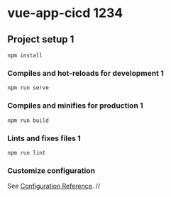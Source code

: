 

# vue-app-cicd 1234


## Project setup 1
```
npm install
```

### Compiles and hot-reloads for development 1
```
npm run serve
```

### Compiles and minifies for production 1
```
npm run build
```

### Lints and fixes files 1
```
npm run lint
```

### Customize configuration
See [Configuration Reference](https://cli.vuejs.org/config/).
//

